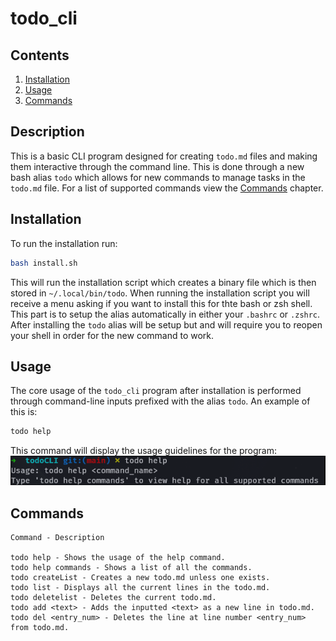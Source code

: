 # todo_cli

## Contents

1. [Installation](#installation)
2. [Usage](#usage)
3. [Commands](#commands)

## Description

This is a basic CLI program designed for creating `todo.md` files and making them interactive through the command line.
This is done through a new bash alias `todo` which allows for new commands to manage tasks in the `todo.md` file.
For a list of supported commands view the [Commands](#Commands) chapter.

## Installation

To run the installation run:

```bash
bash install.sh
```

This will run the installation script which creates a binary file which is then stored in `~/.local/bin/todo`.
When running the installation script you will receive a menu asking if you want to install this for thte bash or zsh shell. This part is to setup the alias automatically in either your `.bashrc` or `.zshrc`.
After installing the `todo` alias will be setup but and will require you to reopen your shell in order for the new command to work.

## Usage

The core usage of the `todo_cli` program after installation is performed through command-line inputs prefixed with the alias `todo`. An example of this is:

```bash
todo help
```

This command will display the usage guidelines for the program: ![alt text](image.png)

## Commands

```
Command - Description

todo help - Shows the usage of the help command.
todo help commands - Shows a list of all the commands.
todo createList - Creates a new todo.md unless one exists.
todo list - Displays all the current lines in the todo.md.
todo deletelist - Deletes the current todo.md.
todo add <text> - Adds the inputted <text> as a new line in todo.md.
todo del <entry_num> - Deletes the line at line number <entry_num> from todo.md.
```
